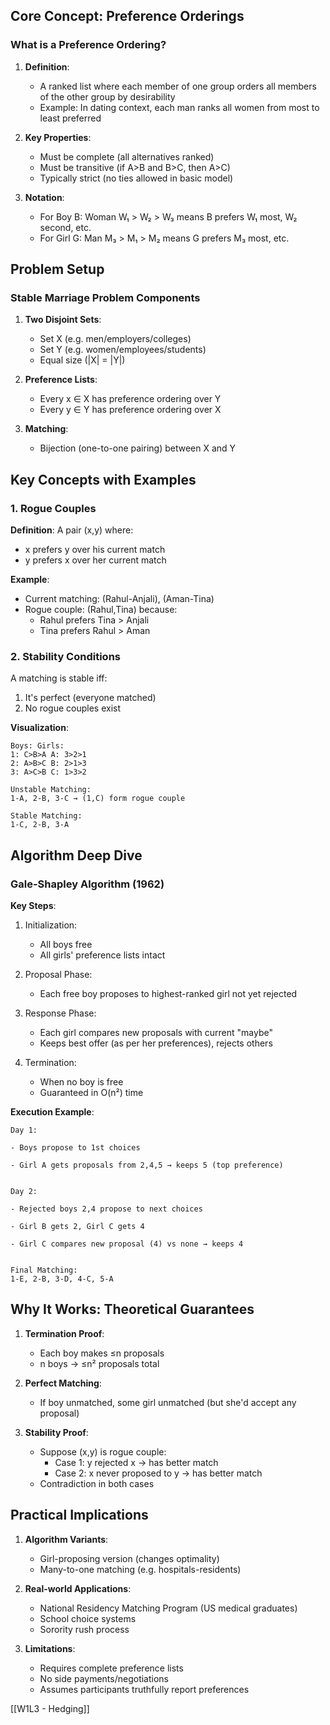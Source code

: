 ## Core Concept: Preference Orderings
### What is a Preference Ordering?
1. **Definition**: 
   - A ranked list where each member of one group orders all members of the other group by desirability
   - Example: In dating context, each man ranks all women from most to least preferred

2. **Key Properties**:
   - Must be complete (all alternatives ranked)
   - Must be transitive (if A>B and B>C, then A>C)
   - Typically strict (no ties allowed in basic model)

3. **Notation**:
   - For Boy B: Woman W₁ > W₂ > W₃ means B prefers W₁ most, W₂ second, etc.
   - For Girl G: Man M₃ > M₁ > M₂ means G prefers M₃ most, etc.

## Problem Setup
### Stable Marriage Problem Components
1. **Two Disjoint Sets**:
   - Set X (e.g. men/employers/colleges)
   - Set Y (e.g. women/employees/students)
   - Equal size (|X| = |Y|)

2. **Preference Lists**:
   - Every x ∈ X has preference ordering over Y
   - Every y ∈ Y has preference ordering over X

3. **Matching**:
   - Bijection (one-to-one pairing) between X and Y

## Key Concepts with Examples
### 1. Rogue Couples
**Definition**: A pair (x,y) where:
- x prefers y over his current match
- y prefers x over her current match

**Example**:
- Current matching: (Rahul-Anjali), (Aman-Tina)
- Rogue couple: (Rahul,Tina) because:
  - Rahul prefers Tina > Anjali
  - Tina prefers Rahul > Aman

### 2. Stability Conditions
A matching is stable iff:
1. It's perfect (everyone matched)
2. No rogue couples exist

**Visualization**:
```
Boys: Girls:  
1: C>B>A A: 3>2>1  
2: A>B>C B: 2>1>3  
3: A>C>B C: 1>3>2

Unstable Matching:  
1-A, 2-B, 3-C → (1,C) form rogue couple

Stable Matching:  
1-C, 2-B, 3-A
```


## Algorithm Deep Dive
### Gale-Shapley Algorithm (1962)
**Key Steps**:
1. Initialization:
   - All boys free
   - All girls' preference lists intact

2. Proposal Phase:
   - Each free boy proposes to highest-ranked girl not yet rejected

3. Response Phase:
   - Each girl compares new proposals with current "maybe"
   - Keeps best offer (as per her preferences), rejects others

4. Termination:
   - When no boy is free
   - Guaranteed in O(n²) time

**Execution Example**:
```
Day 1:

- Boys propose to 1st choices
    
- Girl A gets proposals from 2,4,5 → keeps 5 (top preference)
    

Day 2:

- Rejected boys 2,4 propose to next choices
    
- Girl B gets 2, Girl C gets 4
    
- Girl C compares new proposal (4) vs none → keeps 4
    

Final Matching:  
1-E, 2-B, 3-D, 4-C, 5-A
```


## Why It Works: Theoretical Guarantees
1. **Termination Proof**:
   - Each boy makes ≤n proposals
   - n boys → ≤n² proposals total

2. **Perfect Matching**:
   - If boy unmatched, some girl unmatched (but she'd accept any proposal)

3. **Stability Proof**:
   - Suppose (x,y) is rogue couple:
     - Case 1: y rejected x → has better match
     - Case 2: x never proposed to y → has better match
   - Contradiction in both cases

## Practical Implications
1. **Algorithm Variants**:
   - Girl-proposing version (changes optimality)
   - Many-to-one matching (e.g. hospitals-residents)

2. **Real-world Applications**:
   - National Residency Matching Program (US medical graduates)
   - School choice systems
   - Sorority rush process

3. **Limitations**:
   - Requires complete preference lists
   - No side payments/negotiations
   - Assumes participants truthfully report preferences

[[W1L3 - Hedging]]


